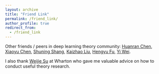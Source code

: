 ```yaml
---
layout: archive
title: "Friend Link"
permalink: /friend_link/
author_profile: true
redirect_from:
  - /friend_link
---
```


Other friends / peers in deep learning theory community: [Huanran Chen](https://huanranchen.github.io/), [Xiaoyu Chen](https://xiaoyuchen.me/), [Shuning Shang](https://nooraovo.github.io), [Kaizhao Liu](https://openreview.net/profile?id=~Kaizhao_Liu1), [Hengyu Fu](https://dblp.org/pid/352/5349.html), [Yi Wei](https://yee-millennium.github.io/).

I also thank [Weijie Su](https://www.weijie-su.com/) at Wharton who gave me valuable advice on how to conduct useful theory research.


